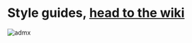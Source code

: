 # Style guides, [head to the wiki](https://github.com/admetricks/style/wiki)
![admx](https://pbs.twimg.com/profile_banners/354883527/1435502790/1500x500)
